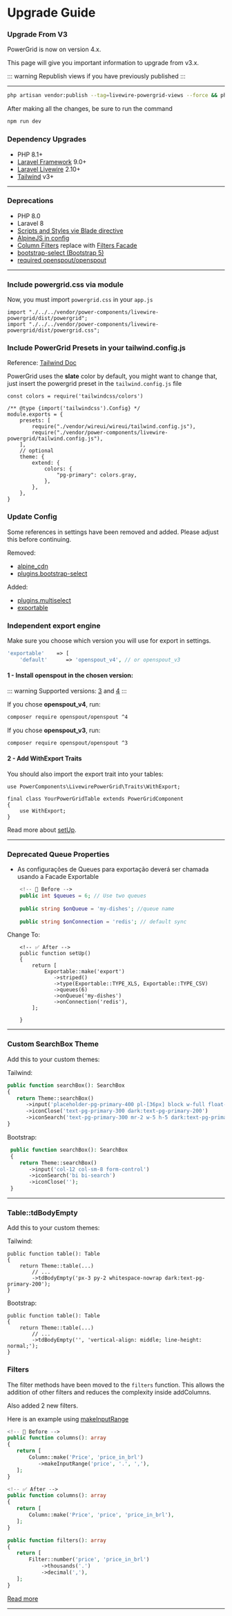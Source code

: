 # Upgrade Guide

### Upgrade From V3

PowerGrid is now on version 4.x.

This page will give you important information to upgrade from v3.x.

::: warning
Republish views if you have previously published
:::

--- 

```bash
php artisan vendor:publish --tag=livewire-powergrid-views --force && php artisan view:clear
```

After making all the changes, be sure to run the command
```bash
npm run dev
```

### Dependency Upgrades

* PHP 8.1+
* [Laravel Framework](https://laravel.com/) 9.0+
* [Laravel Livewire](https://laravel-livewire.com/docs/2.x/quickstart) 2.10+
* [Tailwind](https://tailwindcss.com/) v3+

---

### Deprecations

* PHP 8.0
* Laravel 8
* [Scripts and Styles vie Blade directive](https://v3.livewire-powergrid.com/get-started/configure.html#_1-include-scripts-and-styles)
* [AlpineJS in config](https://livewire-powergrid.com/get-started/configure.html#_2-alpine-js)
* [Column Filters](https://v3.livewire-powergrid.com/table/column-filters.html#column-filters) replace with [Filters Facade](https://github.com/Power-Components/livewire-powergrid/pull/785)
* [bootstrap-select (Bootstrap 5)](https://github.com/Power-Components/livewire-powergrid/pull/775)
* [required openspout/openspout](https://livewire-powergrid.com/get-started/release-notes.html#export-using-openspout-openspout)
---

### Include powergrid.css via module

Now, you must import `powergrid.css` in your `app.js`

```js{2}
import "./../../vendor/power-components/livewire-powergrid/dist/powergrid";
import "./../../vendor/power-components/livewire-powergrid/dist/powergrid.css";
```

### Include PowerGrid Presets in your tailwind.config.js

Reference: [Tailwind Doc](https://tailwindcss.com/docs/presets)

PowerGrid uses the **slate** color by default, you might want to change that, just insert the powergrid preset in the `tailwind.config.js` file

```js{7,13}
const colors = require('tailwindcss/colors')

/** @type {import('tailwindcss').Config} */
module.exports = {
    presets: [
        require("./vendor/wireui/wireui/tailwind.config.js"),
        require("./vendor/power-components/livewire-powergrid/tailwind.config.js"),
    ],
    // optional
    theme: {
        extend: {
            colors: {
                "pg-primary": colors.gray,
            },
        },
    },
}
```

### Update Config

Some references in settings have been removed and added. Please adjust this before continuing.

Removed:

* [alpine_cdn](https://github.com/Power-Components/livewire-powergrid/blob/3.x/resources/config/livewire-powergrid.php#L86)
* [plugins.bootstrap-select](https://github.com/Power-Components/livewire-powergrid/blob/3.x/resources/config/livewire-powergrid.php#L30)

Added:

* [plugins.multiselect](https://github.com/Power-Components/livewire-powergrid/blob/4.x/resources/config/livewire-powergrid.php#L41)
* [exportable](https://github.com/Power-Components/livewire-powergrid/blob/4.x/resources/config/livewire-powergrid.php#L116)

### Independent export engine

Make sure you choose which version you will use for export in settings.

```php
'exportable'    => [
    'default'      => 'openspout_v4', // or openspout_v3
```

#### 1 - Install openspout in the chosen version:

::: warning
Supported versions: [3](https://github.com/openspout/openspout/tree/3.x) and [4](https://github.com/openspout/openspout/tree/4.x)
::: 

If you chose **openspout_v4**, run:
```bash
composer require openspout/openspout ^4
```

If you chose **openspout_v3**, run:

```bash
composer require openspout/openspout ^3
```

#### 2 - Add WithExport Traits

You should also import the export trait into your tables:

```php{1,5}
use PowerComponents\LivewirePowerGrid\Traits\WithExport;

final class YourPowerGridTable extends PowerGridComponent
{
    use WithExport;
}
```

Read more about [setUp](../table/features-setup?id=features-setup).

---

### Deprecated Queue Properties

* As configurações de Queues para exportação deverá ser chamada usando a Facade Exportable 

```php
    <!-- 🚫 Before -->
    public int $queues = 6; // Use two queues
    
    public string $onQueue = 'my-dishes'; //queue name
    
    public string $onConnection = 'redis'; // default sync
```

Change To:

```php{8-10}
    <!-- ✅ After -->
    public function setUp()
    {
        return [
            Exportable::make('export')
               ->striped()
               ->type(Exportable::TYPE_XLS, Exportable::TYPE_CSV)
               ->queues(6)
               ->onQueue('my-dishes')
               ->onConnection('redis'),
        ];
    
    }
```

---

### Custom SearchBox Theme 

Add this to your custom themes:

Tailwind:
```php
public function searchBox(): SearchBox
{
   return Theme::searchBox()
      ->input('placeholder-pg-primary-400 pl-[36px] block w-full float-right bg-white text-pg-primary-700 border border-pg-primary-300 rounded-full py-2 px-3 leading-tight focus:outline-none focus:bg-white focus:border-pg-primary-500 pl-10 dark:bg-pg-primary-600 dark:text-pg-primary-200 dark:placeholder-pg-primary-200 dark:border-pg-primary-500')
      ->iconClose('text-pg-primary-300 dark:text-pg-primary-200')
      ->iconSearch('text-pg-primary-300 mr-2 w-5 h-5 dark:text-pg-primary-200');
}
```

Bootstrap:
```php
 public function searchBox(): SearchBox
 {
    return Theme::searchBox()
       ->input('col-12 col-sm-8 form-control')
       ->iconSearch('bi bi-search')
       ->iconClose('');
 }
```

---

### Table::tdBodyEmpty

Add this to your custom themes:

Tailwind:
```php{8}
public function table(): Table
{
    return Theme::table(...)
        // ...
        ->tdBodyEmpty('px-3 py-2 whitespace-nowrap dark:text-pg-primary-200');
}
```

Bootstrap:
```php{8}
public function table(): Table
{
    return Theme::table(...)
        // ...
        ->tdBodyEmpty('', 'vertical-align: middle; line-height: normal;');
}
```

### Filters

The filter methods have been moved to the `filters` function. This allows the addition of other filters and reduces the complexity inside addColumns.

Also added 2 new filters.

Here is an example using [makeInputRange](https://v3.livewire-powergrid.com/table/column-filters.html#makeinputrange-string-datafield-string-thousands-string-decimal)

```php
<!-- 🚫 Before -->
public function columns(): array
{
   return [
       Column::make('Price', 'price_in_brl')
          ->makeInputRange('price', '.', ','),
   ];
}

<!-- ✅ After -->
public function columns(): array
{
   return [
       Column::make('Price', 'price', 'price_in_brl'),
   ];
}

public function filters(): array
{
   return [
       Filter::number('price', 'price_in_brl')
           ->thousands('.')
           ->decimal(','),
   ];
} 
```

[Read more](../table/column-filters.html)

---

